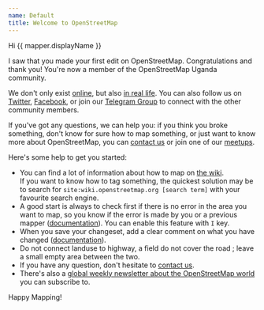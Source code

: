 ```yaml
---
name: Default
title: Welcome to OpenStreetMap
---
```


Hi {{ mapper.displayName }}

I saw that you made your first edit on OpenStreetMap. Congratulations and thank you! You're now a member of the OpenStreetMap Uganda community.

We don't only exist [online](https://mapuganda.org/), but also [in real life](https://mapuganda.org/events.html).
You can also follow us on [Twitter](https://twitter.com/osmuganda), [Facebook](https://www.facebook.com/OpenStreetMapUganda), or join our [Telegram Group](https://t.me/osmuganda) to connect with the other community members.

If you've got any questions, we can help you: if you think you broke something, don't know for sure how to map something, or just want to know more about OpenStreetMap, you can [contact us](https://mapuganda.org/contact.html) or join one of our [meetups](https://mapuganda.org/events.html).

Here's some help to get you started:

* You can find a lot of information about how to map on [the wiki](https://wiki.openstreetmap.org/wiki/).  
If you want to know how to tag something, the quickest solution may be to search for `site:wiki.openstreetmap.org [search term]` with your favourite search engine.
* A good start is always to check first if there is no error in the area you want to map, so you know if the error is made by you or a previous mapper ([documentation](https://learnosm.org/en/hot-tips/issues/#warnings-from-id-(issues))). You can enable this feature with `I` key.
* When you save your changeset, add a clear comment on what you have changed ([documentation](https://wiki.openstreetmap.org/wiki/Good_changeset_comments)).
* Do not connect landuse to highway, a field do not cover the road ; leave a small empty area between the two.
* If you have any question, don't hesitate to [contact us](https://mapuganda.org/contact.html).
* There's also a [global weekly newsletter about the OpenStreetMap world](https://weeklyosm.eu/) you can subscribe to.

Happy Mapping!

